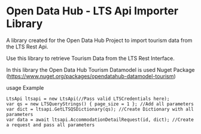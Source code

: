 ﻿<!--
SPDX-FileCopyrightText: NOI Techpark <digital@noi.bz.it>

SPDX-License-Identifier: CC0-1.0
-->

# Open Data Hub - LTS Api Importer Library

A library created for the Open Data Hub Project to import tourism data from the LTS Rest Api.

Use this library to retrieve Tourism Data from the LTS Rest Interface.  
  
In this library the Open Data Hub Tourism Datamodel is used Nuget Package (https://www.nuget.org/packages/opendatahub-datamodel-tourism)

usage Example

```
LtsApi ltsapi = new LtsApi(//Pass valid LTSCredentials here);
var qs = new LTSQueryStrings() { page_size = 1 }; //Add all parameters
var dict = ltsapi.GetLTSQSDictionary(qs); //Create Dictionary with all parameters
var data = await ltsapi.AccommodationDetailRequest(id, dict); //Create a request and pass all parameters
```